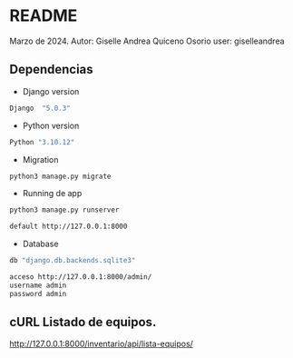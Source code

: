 
# README 
Marzo de 2024.
Autor: Giselle Andrea Quiceno Osorio
user: giselleandrea

## Dependencias 

* Django version 
```bash
Django  "5.0.3"
```
* Python version
```bash
Python "3.10.12"
```
* Migration
```bash
python3 manage.py migrate
```
* Running de app
```bash
python3 manage.py runserver

default http://127.0.0.1:8000
```
* Database
```bash
db "django.db.backends.sqlite3"

acceso http://127.0.0.1:8000/admin/
username admin
password admin
```

## cURL Listado de equipos.

http://127.0.0.1:8000/inventario/api/lista-equipos/
